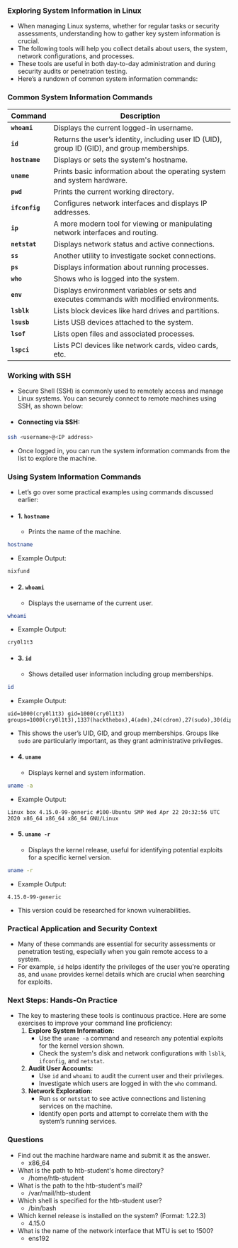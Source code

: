 ### **Exploring System Information in Linux**
- When managing Linux systems, whether for regular tasks or security assessments, understanding how to gather key system information is crucial. 
- The following tools will help you collect details about users, the system, network configurations, and processes. 
- These tools are useful in both day-to-day administration and during security audits or penetration testing.
- Here’s a rundown of common system information commands:



### **Common System Information Commands**

| **Command**    | **Description**                                                                              |
| -------------- | -------------------------------------------------------------------------------------------- |
| **`whoami`**   | Displays the current logged-in username.                                                     |
| **`id`**       | Returns the user’s identity, including user ID (UID), group ID (GID), and group memberships. |
| **`hostname`** | Displays or sets the system's hostname.                                                      |
| **`uname`**    | Prints basic information about the operating system and system hardware.                     |
| **`pwd`**      | Prints the current working directory.                                                        |
| **`ifconfig`** | Configures network interfaces and displays IP addresses.                                     |
| **`ip`**       | A more modern tool for viewing or manipulating network interfaces and routing.               |
| **`netstat`**  | Displays network status and active connections.                                              |
| **`ss`**       | Another utility to investigate socket connections.                                           |
| **`ps`**       | Displays information about running processes.                                                |
| **`who`**      | Shows who is logged into the system.                                                         |
| **`env`**      | Displays environment variables or sets and executes commands with modified environments.     |
| **`lsblk`**    | Lists block devices like hard drives and partitions.                                         |
| **`lsusb`**    | Lists USB devices attached to the system.                                                    |
| **`lsof`**     | Lists open files and associated processes.                                                   |
| **`lspci`**    | Lists PCI devices like network cards, video cards, etc.                                      |



### **Working with SSH**
- Secure Shell (SSH) is commonly used to remotely access and manage Linux systems. You can securely connect to remote machines using SSH, as shown below:
- #### **Connecting via SSH:**
```bash
ssh <username>@<IP address>
```
- Once logged in, you can run the system information commands from the list to explore the machine.



### **Using System Information Commands**
- Let’s go over some practical examples using commands discussed earlier:
- #### **1. `hostname`**
	- Prints the name of the machine.
```bash
hostname
```
- Example Output:
```
nixfund
```
- #### **2. `whoami`**
	- Displays the username of the current user.
```bash
whoami
```
- Example Output:
```
cry0l1t3
```
- #### **3. `id`**
	- Shows detailed user information including group memberships.
```bash
id
```
- Example Output:
```
uid=1000(cry0l1t3) gid=1000(cry0l1t3) groups=1000(cry0l1t3),1337(hackthebox),4(adm),24(cdrom),27(sudo),30(dip),46(plugdev),116(lpadmin),126(sambashare)
```
- This shows the user’s UID, GID, and group memberships. Groups like `sudo` are particularly important, as they grant administrative privileges.
- #### **4. `uname`**
	- Displays kernel and system information.
```bash
uname -a
```
- Example Output:
```
Linux box 4.15.0-99-generic #100-Ubuntu SMP Wed Apr 22 20:32:56 UTC 2020 x86_64 x86_64 x86_64 GNU/Linux
```
- #### **5. `uname -r`**
	- Displays the kernel release, useful for identifying potential exploits for a specific kernel version.
```bash
uname -r
```
- Example Output:
```
4.15.0-99-generic
```
- This version could be researched for known vulnerabilities.



### **Practical Application and Security Context**
- Many of these commands are essential for security assessments or penetration testing, especially when you gain remote access to a system.
- For example, `id` helps identify the privileges of the user you're operating as, and `uname` provides kernel details which are crucial when searching for exploits.



### **Next Steps: Hands-On Practice**
- The key to mastering these tools is continuous practice. Here are some exercises to improve your command line proficiency:
	1. **Explore System Information:**
	    - Use the `uname -a` command and research any potential exploits for the kernel version shown.
	    - Check the system's disk and network configurations with `lsblk`, `ifconfig`, and `netstat`.
	2. **Audit User Accounts:**
	    - Use `id` and `whoami` to audit the current user and their privileges.
	    - Investigate which users are logged in with the `who` command.
	3. **Network Exploration:**
	    - Run `ss` or `netstat` to see active connections and listening services on the machine.
	    - Identify open ports and attempt to correlate them with the system’s running services.



### Questions
- Find out the machine hardware name and submit it as the answer.
	- x86_64
- What is the path to htb-student's home directory?
	- /home/htb-student
- What is the path to the htb-student's mail?
	- /var/mail/htb-student
- Which shell is specified for the htb-student user?
	- /bin/bash
-  Which kernel release is installed on the system? (Format: 1.22.3)
	- 4.15.0
- What is the name of the network interface that MTU is set to 1500?
	- ens192